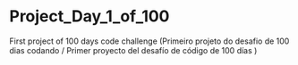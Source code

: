 # Project_Day_1_of_100
First project of 100 days code challenge (Primeiro projeto do desafio de 100 dias codando / Primer proyecto del desafío de código de 100 días )
